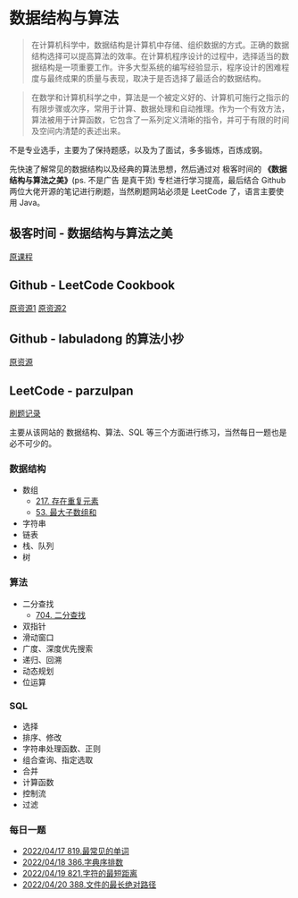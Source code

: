 # 数据结构与算法

> 在计算机科学中，数据结构是计算机中存储、组织数据的方式。正确的数据结构选择可以提高算法的效率。在计算机程序设计的过程中，选择适当的数据结构是一项重要工作。许多大型系统的编写经验显示，程序设计的困难程度与最终成果的质量与表现，取决于是否选择了最适合的数据结构。

> 在数学和计算机科学之中，算法是一个被定义好的、计算机可施行之指示的有限步骤或次序，常用于计算、数据处理和自动推理。作为一个有效方法，算法被用于计算函数，它包含了一系列定义清晰的指令，并可于有限的时间及空间内清楚的表述出来。

不是专业选手，主要为了保持题感，以及为了面试，多多锻炼，百炼成钢。

先快速了解常见的数据结构以及经典的算法思想，然后通过对 极客时间的 **《数据结构与算法之美》**(ps. 不是广告 是真干货) 专栏进行学习提高，最后结合 Github 两位大佬开源的笔记进行刷题，当然刷题网站必须是 LeetCode 了，语言主要使用 Java。


## 极客时间 - 数据结构与算法之美

[原课程](https://time.geekbang.org/column/intro/100017301)

## Github - LeetCode Cookbook

[原资源1](https://books.halfrost.com/leetcode/)
[原资源2](https://leetcode-cn.com/leetbook/detail/leetcode-cookbook/)

## Github - labuladong 的算法小抄

[原资源](https://labuladong.github.io/algo/)

## LeetCode - parzulpan

[刷题记录](https://leetcode-cn.com/u/parzulpan/)

主要从该网站的 数据结构、算法、SQL 等三个方面进行练习，当然每日一题也是必不可少的。

### 数据结构

* 数组
  * [217. 存在重复元素](https://github.com/parzulpan/parzulpan-tech-roadmap/blob/main/ComputerBasics/DsaWithJava/LeetCode/src/cn/parulpan/code/datastructure/Solution217.java)
  * [53. 最大子数组和](https://github.com/parzulpan/parzulpan-tech-roadmap/blob/main/ComputerBasics/DsaWithJava/LeetCode/src/cn/parulpan/code/datastructure/Solution53.java)
* 字符串
* 链表
* 栈、队列
* 树

### 算法

* 二分查找
  * [704. 二分查找](https://github.com/parzulpan/parzulpan-tech-roadmap/blob/main/ComputerBasics/DsaWithJava/LeetCode/src/cn/parulpan/code/algorithm/Solution704.java)
* 双指针
* 滑动窗口
* 广度、深度优先搜索
* 递归、回溯
* 动态规划
* 位运算

### SQL

* 选择
* 排序、修改
* 字符串处理函数、正则
* 组合查询、指定选取
* 合并
* 计算函数
* 控制流
* 过滤

### 每日一题

* [2022/04/17 819.最常见的单词](https://github.com/parzulpan/parzulpan-tech-roadmap/blob/main/ComputerBasics/DsaWithJava/LeetCode/src/cn/parulpan/code/questionoftheday/Solution819.java)
* [2022/04/18 386.字典序排数](https://github.com/parzulpan/parzulpan-tech-roadmap/blob/main/ComputerBasics/DsaWithJava/LeetCode/src/cn/parulpan/code/questionoftheday/Solution386.java)
* [2022/04/19 821.字符的最短距离](https://github.com/parzulpan/parzulpan-tech-roadmap/blob/main/ComputerBasics/DsaWithJava/LeetCode/src/cn/parulpan/code/questionoftheday/Solution821.java)
* [2022/04/20 388.文件的最长绝对路径](https://github.com/parzulpan/parzulpan-tech-roadmap/blob/main/ComputerBasics/DsaWithJava/LeetCode/src/cn/parulpan/code/questionoftheday/Solution388.java)








